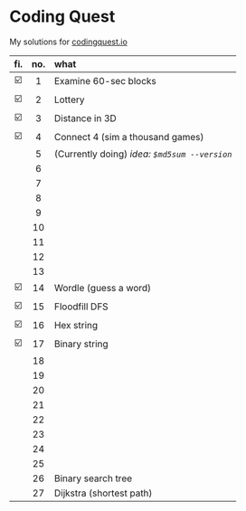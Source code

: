 # Coding Quest

My solutions for [codingquest.io](https://codingquest.io/) 

<!-- ![](https://codingquest.io/alien-256x256.png) -->

| fi. | no. | what |
| :----: | :-----: | :--- |
| ☑️      |    1    | Examine 60-sec blocks
| ☑️      |    2    | Lottery
| ☑️      |    3    | Distance in 3D
| ☑️      |    4    | Connect 4 (sim a thousand games)
|        |    5    | (Currently doing) _idea: `$md5sum --version`_
|        |    6    |      |
|        |    7    |      |
|        |    8    |      |
|        |    9    |      |
|        |   10    |      |
|        |   11    |      |
|        |   12    |      |
|        |   13    |      |
| ☑️      |   14    | Wordle (guess a word)
| ☑️      |   15    | Floodfill DFS
| ☑️      |   16    | Hex string
| ☑️      |   17    | Binary string 
|        |   18    |      |
|        |   19    |      |
|        |   20    |      |
|        |   21    |      |
|        |   22    |      |
|        |   23    |      |
|        |   24    |      |
|        |   25    |      |
|        |   26    | Binary search tree
|        |   27    | Dijkstra (shortest path)

